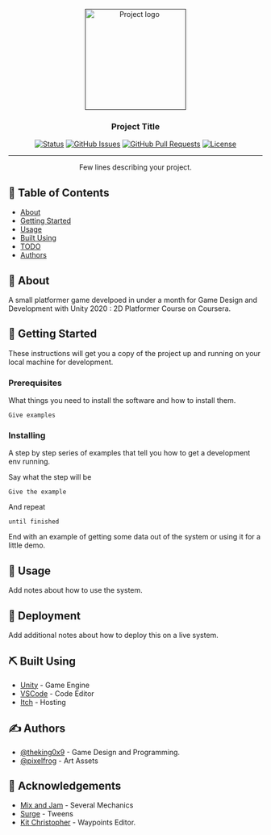 <p align="center">
  <a href="" rel="noopener">
 <img width=200px height=200px src="https://i.imgur.com/6wj0hh6.jpg" alt="Project logo"></a>
</p>

<h3 align="center">Project Title</h3>

<div align="center">

[![Status](https://img.shields.io/badge/status-active-success.svg)]()
[![GitHub Issues](https://img.shields.io/github/issues/kylelobo/The-Documentation-Compendium.svg)](https://github.com/kylelobo/The-Documentation-Compendium/issues)
[![GitHub Pull Requests](https://img.shields.io/github/issues-pr/kylelobo/The-Documentation-Compendium.svg)](https://github.com/kylelobo/The-Documentation-Compendium/pulls)
[![License](https://img.shields.io/badge/license-MIT-blue.svg)](/LICENSE)

</div>

---

<p align="center"> Few lines describing your project.
    <br> 
</p>

## 📝 Table of Contents

- [About](#about)
- [Getting Started](#getting_started)
- [Usage](#usage)
- [Built Using](#built_using)
- [TODO](../TODO.md)
- [Authors](#authors)

## 🧐 About <a name = "about"></a>

A small platformer game develpoed in under a month for Game Design and Development with Unity 2020 : 2D Platformer Course on Coursera. 

## 🏁 Getting Started <a name = "getting_started"></a>

These instructions will get you a copy of the project up and running on your local machine for development.

### Prerequisites

What things you need to install the software and how to install them.

```
Give examples
```

### Installing

A step by step series of examples that tell you how to get a development env running.

Say what the step will be

```
Give the example
```

And repeat

```
until finished
```

End with an example of getting some data out of the system or using it for a little demo.

## 🎈 Usage <a name="usage"></a>

Add notes about how to use the system.

## 🚀 Deployment <a name = "deployment"></a>

Add additional notes about how to deploy this on a live system.

## ⛏️ Built Using <a name = "built_using"></a>

- [Unity](https://www.unity.com/) - Game Engine
- [VSCode](https://code.visualstudio.com/) - Code Editor
- [Itch](https://itch.io/) - Hosting

## ✍️ Authors <a name = "authors"></a>

- [@theking0x9](https://github.com/theking0x9) - Game Design and Programming.
- [@pixelfrog](https://pixelfrog.itch.io) - Art Assets

## 🎉 Acknowledgements <a name = "acknowledgement"></a>

- [Mix and Jam](https://www.youtube.com/c/MixandJam) - Several Mechanics
- [Surge](https://surge.pixelplacement.com/) - Tweens
- [Kit Christopher](https://github.com/kitchristopher) - Waypoints Editor.
